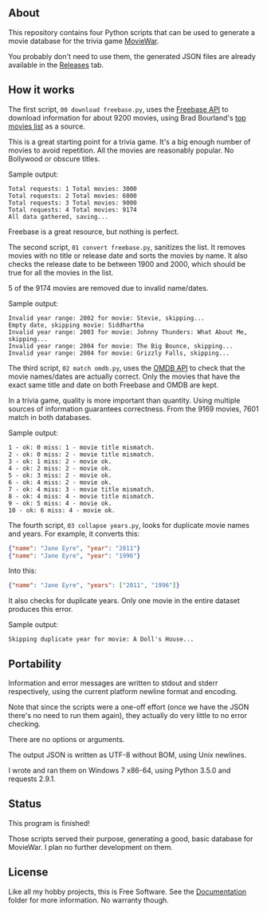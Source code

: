
## About

This repository contains four Python scripts that can be used to
generate a movie database for the trivia game [MovieWar][].

You probably don't need to use them, the generated JSON files are
already available in the [Releases][] tab.

[MovieWar]: https://github.com/Beluki/MovieWar
[Releases]: https://github.com/Beluki/MovieWarDBGen/releases

## How it works

The first script, `00 download freebase.py`, uses the [Freebase API][]
to download information for about 9200 movies, using Brad Bourland's
[top movies list][] as a source.

[Freebase API]: https://developers.google.com/freebase/
[top movies list]: http://www.nytimes.com/2010/04/18/movies/18bourland.html?_r=0

This is a great starting point for a trivia game. It's a big enough
number of movies to avoid repetition. All the movies are reasonably
popular. No Bollywood or obscure titles.

Sample output:

```text
Total requests: 1 Total movies: 3000
Total requests: 2 Total movies: 6000
Total requests: 3 Total movies: 9000
Total requests: 4 Total movies: 9174
All data gathered, saving...
```

Freebase is a great resource, but nothing is perfect.

The second script, `01 convert freebase.py`, sanitizes the list.
It removes movies with no title or release date and sorts the movies by name.
It also checks the release date to be between 1900 and 2000, which should be
true for all the movies in the list.

5 of the 9174 movies are removed due to invalid name/dates.

Sample output:

```text
Invalid year range: 2002 for movie: Stevie, skipping...
Empty date, skipping movie: Siddhartha
Invalid year range: 2003 for movie: Johnny Thunders: What About Me, skipping...
Invalid year range: 2004 for movie: The Big Bounce, skipping...
Invalid year range: 2004 for movie: Grizzly Falls, skipping...
```

The third script, `02 match omdb.py`, uses the [OMDB API][] to check
that the movie names/dates are actually correct. Only the movies that have the
exact same title and date on both Freebase and OMDB are kept.

[OMDB API]: http://www.omdbapi.com

In a trivia game, quality is more important than quantity.
Using multiple sources of information guarantees correctness.
From the 9169 movies, 7601 match in both databases.

Sample output:

```text
1 - ok: 0 miss: 1 - movie title mismatch.
2 - ok: 0 miss: 2 - movie title mismatch.
3 - ok: 1 miss: 2 - movie ok.
4 - ok: 2 miss: 2 - movie ok.
5 - ok: 3 miss: 2 - movie ok.
6 - ok: 4 miss: 2 - movie ok.
7 - ok: 4 miss: 3 - movie title mismatch.
8 - ok: 4 miss: 4 - movie title mismatch.
9 - ok: 5 miss: 4 - movie ok.
10 - ok: 6 miss: 4 - movie ok.
```

The fourth script, `03 collapse years.py`, looks for duplicate movie names
and years. For example, it converts this:

```json
{"name": "Jane Eyre", "year": "2011"}
{"name": "Jane Eyre", "year": "1996"}
```

Into this:

```json
{"name": "Jane Eyre", "years": ["2011", "1996"]}
```

It also checks for duplicate years.
Only one movie in the entire dataset produces this error.

Sample output:

```text
Skipping duplicate year for movie: A Doll's House...
```

## Portability

Information and error messages are written to stdout and stderr
respectively, using the current platform newline format and encoding.

Note that since the scripts were a one-off effort (once we have the JSON
there's no need to run them again), they actually do very little to no
error checking.

There are no options or arguments.

The output JSON is written as UTF-8 without BOM, using Unix newlines.

I wrote and ran them on Windows 7 x86-64, using Python 3.5.0 and
requests 2.9.1.

## Status

This program is finished!

Those scripts served their purpose, generating a good, basic database
for MovieWar. I plan no further development on them.

## License

Like all my hobby projects, this is Free Software. See the [Documentation][]
folder for more information. No warranty though.

[Documentation]: Documentation

